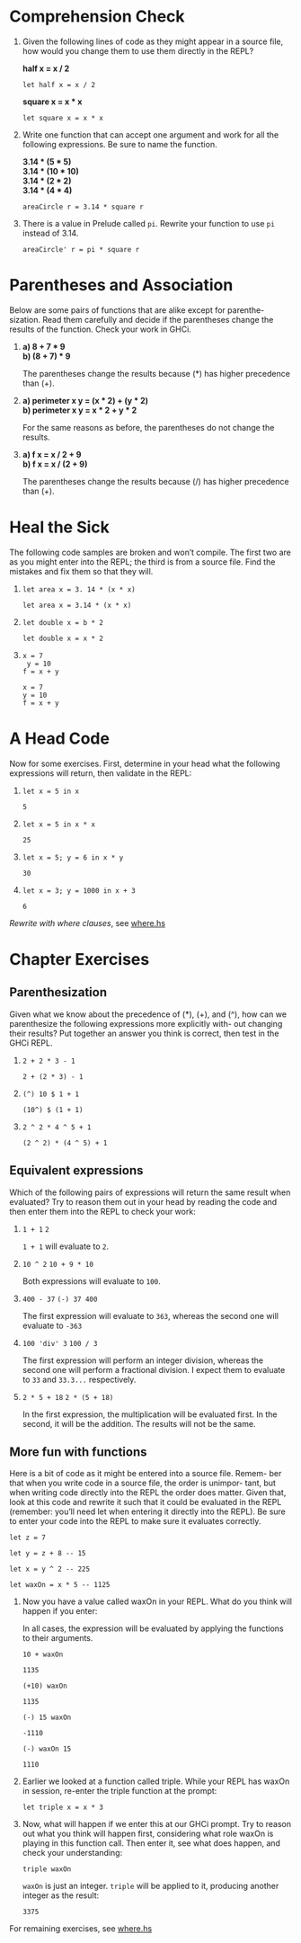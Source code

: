 # Comprehension Check

1. Given the following lines of code as they might appear in a source file, how would you change them to use them directly in the REPL?

   **half x = x / 2**

   `let half x = x / 2`

   **square x = x * x**

   `let square x = x * x`

2. Write one function that can accept one argument and work for all the following expressions. Be sure to name the function.

   **3.14 * (5 * 5)  
   3.14 * (10 * 10)  
   3.14 * (2 * 2)  
   3.14 * (4 * 4)**

   `areaCircle r = 3.14 * square r`


3. There is a value in Prelude called `pi`. Rewrite your function to use `pi` instead of 3.14.

   `areaCircle' r = pi * square r`

# Parentheses and Association

Below are some pairs of functions that are alike except for parenthe- sization. Read them carefully and decide if the parentheses change the results of the function. Check your work in GHCi.

1. **a) 8 + 7 * 9  
   b) (8 + 7) * 9**

   The parentheses change the results because (*) has higher precedence than (+).

2. **a) perimeter x y = (x * 2) + (y * 2)  
   b) perimeter x y = x * 2 + y * 2**

   For the same reasons as before, the parentheses do not change the results.

3. **a) f x = x / 2 + 9  
   b) f x = x / (2 + 9)**

   The parentheses change the results because (/) has higher precedence than (+).

# Heal the Sick

The following code samples are broken and won’t compile. The first two are as you might enter into the REPL; the third is from a source file. Find the mistakes and fix them so that they will.

1. `let area x = 3. 14 * (x * x)`

   `let area x = 3.14 * (x * x)`

2. `let double x = b * 2`

   `let double x = x * 2`

3. ```
   x = 7
    y = 10
   f = x + y
   ```

   ```
   x = 7
   y = 10
   f = x + y
   ```

# A Head Code

Now for some exercises. First, determine in your head what the following expressions will return, then validate in the REPL:

1. `let x = 5 in x`
   
   `5`

2. `let x = 5 in x * x`
   
   `25`

3. `let x = 5; y = 6 in x * y`
   
   `30`

4. `let x = 3; y = 1000 in x + 3`
   
   `6`

_Rewrite with where clauses_, see [where.hs](https://github.com/mvaldesdeleon/haskell-book/blob/master/ch02/where.hs)

# Chapter Exercises

## Parenthesization

Given what we know about the precedence of (*), (+), and (^), how can we parenthesize the following expressions more explicitly with- out changing their results? Put together an answer you think is correct, then test in the GHCi REPL.

1. `2 + 2 * 3 - 1`

   `2 + (2 * 3) - 1`

2. `(^) 10 $ 1 + 1`

   `(10^) $ (1 + 1)`

3. `2 ^ 2 * 4 ^ 5 + 1`
   
   `(2 ^ 2) * (4 ^ 5) + 1`

## Equivalent expressions

Which of the following pairs of expressions will return the same result when evaluated? Try to reason them out in your head by reading the code and then enter them into the REPL to check your work:

1. `1 + 1`
   `2`

   `1 + 1` will evaluate to `2`.

2. `10 ^ 2`
   `10 + 9 * 10`

   Both expressions will evaluate to `100`.

3. `400 - 37`
   `(-) 37 400`

   The first expression will evaluate to `363`, whereas the second one will evaluate to `-363`

4. `100 'div' 3`
   `100 / 3`

   The first expression will perform an integer division, whereas the second one will perform a fractional division. I expect them to evaluate to `33` and `33.3...` respectively.

5. `2 * 5 + 18`
   `2 * (5 + 18)`

   In the first expression, the multiplication will be evaluated first. In the second, it will be the addition. The results will not be the same.

## More fun with functions

Here is a bit of code as it might be entered into a source file. Remem- ber that when you write code in a source file, the order is unimpor- tant, but when writing code directly into the REPL the order does matter. Given that, look at this code and rewrite it such that it could be evaluated in the REPL (remember: you’ll need let when entering it directly into the REPL). Be sure to enter your code into the REPL to make sure it evaluates correctly.

```
let z = 7

let y = z + 8 -- 15

let x = y ^ 2 -- 225

let waxOn = x * 5 -- 1125
```

1. Now you have a value called waxOn in your REPL. What do you
think will happen if you enter:

   In all cases, the expression will be evaluated by applying the functions to their arguments.

   `10 + waxOn`

   `1135`

   `(+10) waxOn`

   `1135`

   `(-) 15 waxOn`

   `-1110`

   `(-) waxOn 15`

   `1110`

2. Earlier we looked at a function called triple. While your REPL has waxOn in session, re-enter the triple function at the prompt:

   `let triple x = x * 3`

3. Now, what will happen if we enter this at our GHCi prompt. Try to reason out what you think will happen first, considering what role waxOn is playing in this function call. Then enter it, see what does happen, and check your understanding:

   `triple waxOn`

   `waxOn` is just an integer. `triple` will be applied to it, producing another integer as the result:

   `3375`

For remaining exercises, see [where.hs](https://github.com/mvaldesdeleon/haskell-book/blob/master/ch02/where.hs)